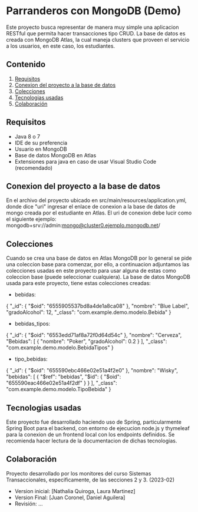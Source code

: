 # Parranderos con MongoDB (Demo)

Este proyecto busca representar de manera muy simple una aplicacion RESTful que permita hacer transacciones tipo CRUD. La base de datos es creada con MongoDB Atlas, la cual maneja clusters que proveen el servicio a los usuarios, en este caso, los estudiantes.

## Contenido

1. [Requisitos](#requisitos)
2. [Conexion del proyecto a la base de datos](#conexion-del-proyecto-a-la-base-de-datos)
3. [Colecciones](#colecciones)
4. [Tecnologias usadas](#tecnologias-usadas)
5. [Colaboración](#colaboración)


## Requisitos

- Java 8 o 7
- IDE de su preferencia
- Usuario en MongoDB
- Base de datos MongoDB en Atlas
- Extensiones para java en caso de usar Visual Studio Code (recomendado) 

## Conexion del proyecto a la base de datos

En el archivo del proyecto ubicado en src/main/resources/application.yml, donde dice "uri" ingresar el enlace de conexion a la base de datos de mongo creada por el estudiante en Atlas. El uri de conexion debe lucir como el siguiente ejemplo: mongodb+srv://admin:mongo@cluster0.ejemplo.mongodb.net/

## Colecciones

Cuando se crea una base de datos en Atlas MongoDB por lo general se pide una coleccion base para comenzar, por ello, a continuacion adjuntamos las colecciones usadas en este proyecto para usar alguna de estas como coleccion base (puede seleccionar cualquiera). La base de datos MongoDB usada para este proyecto, tiene estas colecciones creadas:

- bebidas:

{
  "_id": {
    "$oid": "6555905537bd8a4de1a8ca08"
  },
  "nombre": "Blue Label",
  "gradoAlcohol": 12,
  "_class": "com.example.demo.modelo.Bebida"
}

- bebidas_tipos:

{
  "_id": {
    "$oid": "6553edd71af8a72f0d64d54c"
  },
  "nombre": "Cerveza",
  "Bebidas": [
    {
      "nombre": "Poker",
      "gradoAlcohol": 0.2
    }
  ],
  "_class": "com.example.demo.modelo.BebidaTipos"
}

- tipo_bebidas:

{
  "_id": {
    "$oid": "655590ebc466e02e51a4f2e0"
  },
  "nombre": "Wisky",
  "bebidas": [
    {
      "$ref": "bebidas",
      "$id": {
        "$oid": "655590eac466e02e51a4f2df"
      }
    }
  ],
  "_class": "com.example.demo.modelo.TipoBebida"
}


## Tecnologias usadas
                     
Este proyecto fue desarrollado haciendo uso de Spring, particularmente Spring Boot para el backend, con entorno de ejecucion node.js y thymeleaf para la conexion de un frontend local con los endpoints definidos. Se recomienda hacer lectura de la documentacion de dichas tecnologias.

## Colaboración
Proyecto desarrollado por los monitores del curso Sistemas Transaccionales, especificamente, de las secciones 2 y 3. (2023-02)
- Version inicial: [Nathalia Quiroga, Laura Martinez]
- Version Final: [Juan Coronel, Daniel Aguilera]
- Revisión: ...

